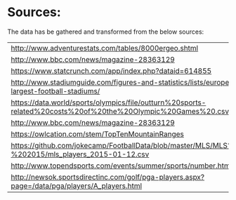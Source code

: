 # Sources:

The data has be gathered and transformed from the below sources:

<table class="table table-hover">
            <tr><td><a href="http://www.adventurestats.com/tables/8000ergeo.shtml">http://www.adventurestats.com/tables/8000ergeo.shtml</a></td></tr>
                        <tr><td><a href="http://www.bbc.com/news/magazine-28363129">http://www.bbc.com/news/magazine-28363129</a></td></tr>
                                    <tr><td><a href="https://www.statcrunch.com/app/index.php?dataid=614855">https://www.statcrunch.com/app/index.php?dataid=614855</a></td></tr>
                                                <tr><td><a href="http://www.stadiumguide.com/figures-and-statistics/lists/europes-largest-football-stadiums/">http://www.stadiumguide.com/figures-and-statistics/lists/europes-largest-football-stadiums/</a></td></tr>
                                                            <tr><td><a href="https://data.world/sports/olympics/file/outturn%20sports-related%20costs%20of%20the%20Olympic%20Games%20.csv">https://data.world/sports/olympics/file/outturn%20sports-related%20costs%20of%20the%20Olympic%20Games%20.csv</a></td></tr>
                                                                        <tr><td><a href="http://www.bbc.com/news/magazine-28363129">http://www.bbc.com/news/magazine-28363129</a></td></tr>
                                                                                    <tr><td><a href="https://owlcation.com/stem/TopTenMountainRanges">https://owlcation.com/stem/TopTenMountainRanges</a></td></tr>
                                                                                                <tr><td><a href="https://github.com/jokecamp/FootballData/blob/master/MLS/MLS%20-%202015/mls_players_2015-01-12.csv">https://github.com/jokecamp/FootballData/blob/master/MLS/MLS%20-%202015/mls_players_2015-01-12.csv</a></td></tr>
                                                                                                            <tr><td><a href="http://www.topendsports.com/events/summer/sports/number.htm">http://www.topendsports.com/events/summer/sports/number.htm</a></td></tr>
                                                                                                                        <tr><td><a href="http://newsok.sportsdirectinc.com/golf/pga-players.aspx?page=/data/pga/players/A_players.html">http://newsok.sportsdirectinc.com/golf/pga-players.aspx?page=/data/pga/players/A_players.html</a></td></tr>
                                                                                                                        </table>

